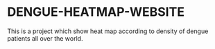 # DENGUE-HEATMAP-WEBSITE
This is a project which show heat map according to density of dengue patients all over the world. 
